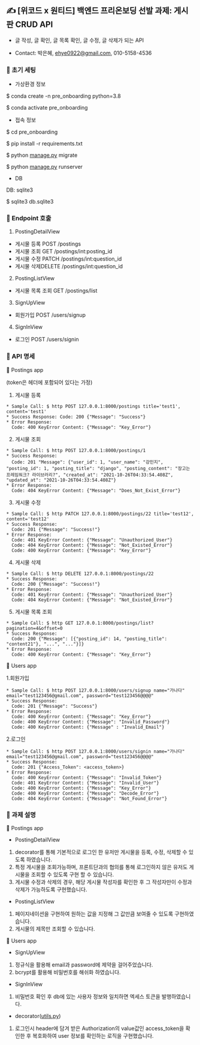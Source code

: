 ## ✍️ [위코드 x 원티드] 백엔드 프리온보딩 선발 과제: 게시판 CRUD API

* 글 작성, 글 확인, 글 목록 확인, 글 수정, 글 삭제가 되는 API

* Contact: 박은혜, [ehye0922@gmail.com](mailto:ehye0922@gmail.com), 010-5158-4536

### 📌 초기 세팅

* 가상환경 정보

$ conda create -n pre_onboarding python=3.8

$ conda activate pre_onboarding

* 접속 정보

$ cd pre_onboarding

$ pip install -r requirements.txt

$ python [manage.py](http://manage.py/) migrate

$ python [manage.py](http://manage.py/) runserver

* DB

DB: sqlite3

$ sqlite3 db.sqlite3

### 📌 Endpoint 호출

1. PostingDetailView
- 게시물 등록 POST /postings
- 게시물 조회 GET /postings/int:posting_id
- 게시물 수정 PATCH /postings/int:question_id
- 게시물 삭제DELETE /postings/int:question_id

2. PostingListView
- 게시물 목록 조회 GET /postings/list

3. SignUpView
- 회원가입 POST /users/signup

4. SignInView
- 로그인 POST /users/signin

### 📌 API 명세

📕 Postings app

(token은 헤더에 포함되어 있다는 가정)

1. 게시물 등록
```
* Sample Call: $ http POST 127.0.0.1:8000/postings title='test1', content='test1'
* Success Response: Code: 200 {"Message": "Success"}
* Error Response:
  Code: 400 KeyError Content: {"Message": "Key_Error"}
```

2. 게시물 조회
```
* Sample Call: $ http POST 127.0.0.1:8000/postings/1
* Success Response:
  Code: 201 "Message": {"user_id": 1, "user_name": "강민지", "posting_id": 1, "posting_title": "django", "posting_content": "장고는 프레임워크? 라이브러리?", "created_at": "2021-10-26T04:33:54.408Z", "updated_at": "2021-10-26T04:33:54.408Z"}
* Error Response:
  Code: 404 KeyError Content: {"Message": "Does_Not_Exist_Error"}
```

3. 게시물 수정
```
* Sample Call: $ http PATCH 127.0.0.1:8000/postings/22 title='test12', content='test12'
* Success Response:
  Code: 201 {"Message": "Success!"}
* Error Response:
  Code: 401 KeyError Content: {"Message": "Unauthorized_User"}
  Code: 404 KeyError Content: {"Message": "Not_Existed_Error"}
  Code: 400 KeyError Content: {"Message": "Key_Error"}
```

4. 게시물 삭제
```
* Sample Call: $ http DELETE 127.0.0.1:8000/postings/22
* Success Response:
  Code: 200 {"Message": "Success!"}
* Error Response:
  Code: 401 KeyError Content: {"Message": "Unauthorized_User"}
  Code: 404 KeyError Content: {"Message": "Not_Existed_Error"}
```

5. 게시물 목록 조회
```
* Sample Call: $ http GET 127.0.0.1:8000/postings/list?pagination=4&offset=0
* Success Response:
  Code: 200 {"Message": [{"posting_id": 14, "posting_title": "content21"}, "...", "..."}]}    
* Error Response:
  Code: 400 KeyError Content: {"Message": "Key_Error"}
```

📕 Users app

1.회원가입
```
* Sample Call: $ http POST 127.0.0.1:8000/users/signup name="가나다" email="test123456@gmail.com", password="test123456@@@@"
* Success Response:
  Code: 201 {"Message": "Success"}
* Error Response:
  Code: 400 KeyError Content: {"Message": "Key_Error"}
  Code: 400 KeyError Content: {"Message": "Invalid_Password"}
  Code: 400 KeyError Content: {"Message" : "Invalid_Email"}
```

2.로그인
```
* Sample Call: $ http POST 127.0.0.1:8000/users/signin name="가나다" email="test123456@gmail.com", password="test123456@@@@"
* Success Response:
  Code: 201 {"Access_Token": <access_token>}
* Error Response:
  Code: 400 KeyError Content: {"Message": "Invalid_Token"}
  Code: 401 KeyError Content: {"Message": "Invalid_User"}
  Code: 400 KeyError Content: {"Message": "Key_Error"}
  Code: 400 KeyError Content: {"Message": "Decode_Error"}
  Code: 404 KeyError Content: {"Message": "Not_Found_Error"}
```
### 📌 과제 설명

📕 Postings app

* PostingDetailView
1. decorator를 통해 기본적으로 로그인 한 유저만 게시물을 등록, 수정, 삭제할 수 있도록 하였습니다.
2. 특정 게시물을 조회가능하며, 프론트단과의 협의를 통해 로그인하지 않은 유저도 게시물을 조회할 수 있도록 구현 할 수 있습니다.
3. 게시물 수정과 삭제의 경우, 해당 게시물 작성자를 확인한 후 그 작성자만이 수정과 삭제가 가능하도록 구현했습니다.

* PostingListView
1. 페이지네이션을 구현하여 원하는 값을 지정해 그 값만큼 보여줄 수 있도록 구현하였습니다.
2. 게시물의 제목만 조회할 수 있습니다.

📕 Users app

* SignUpView
1. 정규식을 활용해 email과 password에 제약을 걸어주었습니다.
2. bcrypt를 활용해 비밀번호를 해쉬화 하였습니다.

* SignInView
1. 비밀번호 확인 후 db에 있는 사용자 정보와 일치하면 엑세스 토큰을 발행하였습니다.

* decorator([utils.py](http://utils.py/))
1. 로그인시 header에 담겨 받은 Authorization의 value값인 access_token을 확인한 후 복호화하여 user 정보를 확인하는 로직을 구현했습니다.
